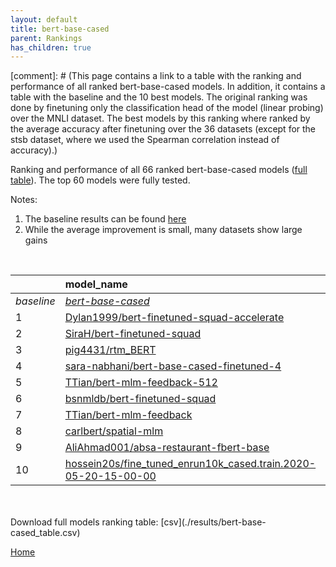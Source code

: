 ```yaml
---
layout: default
title: bert-base-cased
parent: Rankings
has_children: true
---
```

[comment]: # (This page contains a link to a table with the ranking and performance of all ranked bert-base-cased models. In addition, it contains a table with the baseline and the 10 best models. The original ranking was done by finetuning only the classification head of the model (linear probing) over the MNLI dataset.  The best models  by this ranking where ranked by the average accuracy after finetuning over the 36 datasets (except for the stsb dataset, where we used the Spearman correlation instead of accuracy).)

Ranking and performance of all 66 ranked bert-base-cased models ([full table](./results/bert-base-cased_table.csv)).  The top 60 models were fully tested.

Notes:
1. The baseline results can be found [here](bert-base-cased_pretrain_scores_table)
1. While the average improvement is small, many datasets show large gains
<br>


|            | model_name                                                                                                                                                                                                                                                                                                                                                                                                                                                                                                                                                                                                                                                                                                                                                             | avg     | mnli_lp   | 20_newsgroup   | ag_news   | amazon_reviews_multi   | anli    | boolq   | cb      | cola    | copa    | dbpedia   | esnli   | financial_phrasebank   | imdb    | isear   | mnli    | mrpc    | multirc   | poem_sentiment   | qnli    | qqp     | rotten_tomatoes   | rte     | sst2    | sst_5bins   | stsb    | trec_coarse   | trec_fine   | tweet_ev_emoji   | tweet_ev_emotion   | tweet_ev_hate   | tweet_ev_irony   | tweet_ev_offensive   | tweet_ev_sentiment   | wic     | wnli    | wsc     | yahoo_answers   |
|:-----------|:-----------------------------------------------------------------------------------------------------------------------------------------------------------------------------------------------------------------------------------------------------------------------------------------------------------------------------------------------------------------------------------------------------------------------------------------------------------------------------------------------------------------------------------------------------------------------------------------------------------------------------------------------------------------------------------------------------------------------------------------------------------------------|:--------|:----------|:---------------|:----------|:-----------------------|:--------|:--------|:--------|:--------|:--------|:----------|:--------|:-----------------------|:--------|:--------|:--------|:--------|:----------|:-----------------|:--------|:--------|:------------------|:--------|:--------|:------------|:--------|:--------------|:------------|:-----------------|:-------------------|:----------------|:-----------------|:---------------------|:---------------------|:--------|:--------|:--------|:----------------|
| *baseline* | *[bert-base-cased](bert-base-cased_pretrain_scores_table)*                                                                                                                                                                                                                                                                                                                                                                                                                                                                                                                                                                                                                                                                                                             | *72.43* | *nan*     | *81.74*        | *89.06*   | *65.71*                | *46.57* | *68.27* | *63.48* | *81.85* | *52.15* | *78.77*   | *89.64* | *68.36*                | *91.15* | *68.39* | *83.39* | *82.93* | *60.47*   | *67.69*          | *90.00* | *89.95* | *84.55*           | *62.64* | *91.49* | *51.41*     | *84.52* | *96.63*       | *72.98*     | *44.24*          | *78.84*            | *52.78*         | *65.20*          | *84.25*              | *68.23*              | *64.78* | *52.32* | *61.92* | *71.03*         |
| 1          | [Dylan1999/bert-finetuned-squad-accelerate](model_gain_chart?avg=1.64&mnli_lp=nan&20_newsgroup=-0.03&ag_news=0.07&amazon_reviews_multi=0.33&anli=0.37&boolq=2.77&cb=11.52&cola=-1.79&copa=2.85&dbpedia=0.80&esnli=-0.01&financial_phrasebank=11.64&imdb=-0.10&isear=1.43&mnli=-0.12&mrpc=3.35&multirc=-1.18&poem_sentiment=5.38&qnli=1.02&qqp=-1.04&rotten_tomatoes=0.26&rte=5.23&sst2=0.48&sst_5bins=-1.36&stsb=1.51&trec_coarse=-0.23&trec_fine=9.62&tweet_ev_emoji=-0.03&tweet_ev_emotion=0.54&tweet_ev_hate=1.57&tweet_ev_irony=3.04&tweet_ev_offensive=-0.06&tweet_ev_sentiment=-1.45&wic=-1.30&wnli=2.61&wsc=1.54&yahoo_answers=-0.09&model_name=Dylan1999%2Fbert-finetuned-squad-accelerate&base_name=bert-base-cased)                                          | 74.07   | 56.27     | 81.70          | 89.13     | 66.04                  | 46.94   | 71.04   | 75.00   | 80.06   | 55.00   | 79.57     | 89.63   | 80.00                  | 91.04   | 69.82   | 83.27   | 86.27   | 59.28     | 73.08            | 91.01   | 88.91   | 84.80             | 67.87   | 91.97   | 50.05       | 86.03   | 96.40         | 82.60       | 44.21            | 79.38              | 54.34           | 68.24            | 84.19                | 66.78                | 63.48   | 54.93   | 63.46   | 70.93           |
| 2          | [SiraH/bert-finetuned-squad](model_gain_chart?avg=1.50&mnli_lp=nan&20_newsgroup=-0.26&ag_news=0.01&amazon_reviews_multi=0.17&anli=0.37&boolq=1.86&cb=6.16&cola=-2.08&copa=7.85&dbpedia=0.23&esnli=0.10&financial_phrasebank=12.64&imdb=-0.44&isear=1.50&mnli=-0.28&mrpc=4.33&multirc=-3.35&poem_sentiment=6.35&qnli=1.03&qqp=-0.42&rotten_tomatoes=0.63&rte=5.23&sst2=0.02&sst_5bins=-0.32&stsb=1.83&trec_coarse=0.17&trec_fine=7.62&tweet_ev_emoji=0.03&tweet_ev_emotion=-1.43&tweet_ev_hate=1.36&tweet_ev_irony=2.40&tweet_ev_offensive=-0.76&tweet_ev_sentiment=-1.17&wic=-2.24&wnli=4.01&wsc=1.54&yahoo_answers=-0.83&model_name=SiraH%2Fbert-finetuned-squad&base_name=bert-base-cased)                                                                           | 73.92   | 55.23     | 81.48          | 89.07     | 65.88                  | 46.94   | 70.12   | 69.64   | 79.77   | 60.00   | 79.00     | 89.74   | 81.00                  | 90.70   | 69.88   | 83.11   | 87.25   | 57.12     | 74.04            | 91.03   | 89.52   | 85.18             | 67.87   | 91.51   | 51.09       | 86.35   | 96.80         | 80.60       | 44.27            | 77.41              | 54.14           | 67.60            | 83.49                | 67.05                | 62.54   | 56.34   | 63.46   | 70.20           |
| 3          | [pig4431/rtm_BERT](model_gain_chart?avg=1.41&mnli_lp=nan&20_newsgroup=0.38&ag_news=-0.49&amazon_reviews_multi=0.27&anli=0.84&boolq=2.28&cb=7.95&cola=0.03&copa=2.85&dbpedia=0.56&esnli=0.01&financial_phrasebank=13.84&imdb=0.45&isear=-0.66&mnli=0.33&mrpc=-0.33&multirc=0.69&poem_sentiment=11.15&qnli=0.83&qqp=-0.19&rotten_tomatoes=0.07&rte=-5.23&sst2=3.92&sst_5bins=2.39&stsb=0.72&trec_coarse=0.77&trec_fine=4.42&tweet_ev_emoji=0.07&tweet_ev_emotion=1.46&tweet_ev_hate=-1.57&tweet_ev_irony=1.26&tweet_ev_offensive=-7.51&tweet_ev_sentiment=0.25&wic=1.83&wnli=5.42&wsc=1.54&yahoo_answers=0.17&model_name=pig4431%2Frtm_BERT&base_name=bert-base-cased)                                                                                                   | 73.84   | 48.32     | 82.12          | 88.57     | 65.98                  | 47.41   | 70.55   | 71.43   | 81.88   | 55.00   | 79.33     | 89.65   | 82.20                  | 91.60   | 67.73   | 83.72   | 82.60   | 61.16     | 78.85            | 90.83   | 89.76   | 84.62             | 57.40   | 95.41   | 53.80       | 85.24   | 97.40         | 77.40       | 44.31            | 80.30              | 51.21           | 66.45            | 76.74                | 68.48                | 66.61   | 57.75   | 63.46   | 71.20           |
| 4          | [sara-nabhani/bert-base-cased-finetuned-4](model_gain_chart?avg=1.41&mnli_lp=nan&20_newsgroup=0.99&ag_news=0.17&amazon_reviews_multi=0.21&anli=0.34&boolq=1.24&cb=7.95&cola=-0.26&copa=2.85&dbpedia=0.66&esnli=0.28&financial_phrasebank=15.24&imdb=0.06&isear=-0.20&mnli=0.28&mrpc=1.88&multirc=1.23&poem_sentiment=11.15&qnli=0.67&qqp=0.20&rotten_tomatoes=0.82&rte=-0.54&sst2=-0.55&sst_5bins=0.22&stsb=-0.20&trec_coarse=-0.03&trec_fine=5.02&tweet_ev_emoji=0.11&tweet_ev_emotion=0.12&tweet_ev_hate=-1.09&tweet_ev_irony=1.13&tweet_ev_offensive=0.05&tweet_ev_sentiment=-0.20&wic=0.27&wnli=2.61&wsc=-1.35&yahoo_answers=-0.59&model_name=sara-nabhani%2Fbert-base-cased-finetuned-4&base_name=bert-base-cased)                                                | 73.84   | 45.63     | 82.73          | 89.23     | 65.92                  | 46.91   | 69.51   | 71.43   | 81.59   | 55.00   | 79.43     | 89.92   | 83.60                  | 91.21   | 68.19   | 83.67   | 84.80   | 61.70     | 78.85            | 90.66   | 90.15   | 85.37             | 62.09   | 90.94   | 51.63       | 84.32   | 96.60         | 78.00       | 44.35            | 78.96              | 51.68           | 66.33            | 84.30                | 68.03                | 65.05   | 54.93   | 60.58   | 70.43           |
| 5          | [TTian/bert-mlm-feedback-512](model_gain_chart?avg=1.28&mnli_lp=nan&20_newsgroup=1.92&ag_news=-0.43&amazon_reviews_multi=-0.07&anli=0.90&boolq=0.94&cb=7.95&cola=0.03&copa=2.85&dbpedia=0.60&esnli=0.04&financial_phrasebank=10.64&imdb=0.18&isear=2.47&mnli=0.01&mrpc=1.38&multirc=0.80&poem_sentiment=-1.35&qnli=-0.03&qqp=0.44&rotten_tomatoes=-0.59&rte=2.71&sst2=-0.21&sst_5bins=-0.64&stsb=0.64&trec_coarse=0.37&trec_fine=6.42&tweet_ev_emoji=0.43&tweet_ev_emotion=0.96&tweet_ev_hate=-0.08&tweet_ev_irony=2.28&tweet_ev_offensive=-0.53&tweet_ev_sentiment=1.13&wic=-0.52&wnli=2.61&wsc=1.54&yahoo_answers=0.17&model_name=TTian%2Fbert-mlm-feedback-512&base_name=bert-base-cased)                                                                           | 73.70   | 51.54     | 83.66          | 88.63     | 65.64                  | 47.47   | 69.20   | 71.43   | 81.88   | 55.00   | 79.37     | 89.68   | 79.00                  | 91.33   | 70.86   | 83.40   | 84.31   | 61.26     | 66.35            | 89.97   | 90.39   | 83.96             | 65.34   | 91.28   | 50.77       | 85.16   | 97.00         | 79.40       | 44.67            | 79.80              | 52.69           | 67.47            | 83.72                | 69.36                | 64.26   | 54.93   | 63.46   | 71.20           |
| 6          | [bsnmldb/bert-finetuned-squad](model_gain_chart?avg=1.22&mnli_lp=nan&20_newsgroup=-0.39&ag_news=-0.03&amazon_reviews_multi=-0.13&anli=0.43&boolq=2.83&cb=9.73&cola=-0.07&copa=2.85&dbpedia=-0.10&esnli=0.11&financial_phrasebank=4.84&imdb=-0.23&isear=0.13&mnli=-0.36&mrpc=3.59&multirc=-2.77&poem_sentiment=6.35&qnli=1.33&qqp=0.13&rotten_tomatoes=0.16&rte=4.51&sst2=1.06&sst_5bins=0.36&stsb=1.60&trec_coarse=0.17&trec_fine=6.42&tweet_ev_emoji=0.06&tweet_ev_emotion=0.26&tweet_ev_hate=2.24&tweet_ev_irony=3.17&tweet_ev_offensive=-0.99&tweet_ev_sentiment=0.38&wic=-0.20&wnli=4.01&wsc=-7.12&yahoo_answers=-0.43&model_name=bsnmldb%2Fbert-finetuned-squad&base_name=bert-base-cased)                                                                        | 73.65   | 54.73     | 81.35          | 89.03     | 65.58                  | 47.00   | 71.10   | 73.21   | 81.78   | 55.00   | 78.67     | 89.75   | 73.20                  | 90.92   | 68.51   | 83.02   | 86.52   | 57.69     | 74.04            | 91.32   | 90.08   | 84.71             | 67.15   | 92.55   | 51.76       | 86.12   | 96.80         | 79.40       | 44.30            | 79.10              | 55.02           | 68.37            | 83.26                | 68.61                | 64.58   | 56.34   | 54.81   | 70.60           |
| 7          | [TTian/bert-mlm-feedback](model_gain_chart?avg=1.12&mnli_lp=nan&20_newsgroup=1.43&ag_news=0.27&amazon_reviews_multi=0.43&anli=0.18&boolq=2.31&cb=6.16&cola=0.22&copa=1.85&dbpedia=-0.44&esnli=-0.06&financial_phrasebank=12.55&imdb=0.42&isear=2.28&mnli=0.25&mrpc=-3.27&multirc=-1.51&poem_sentiment=1.54&qnli=0.12&qqp=-1.56&rotten_tomatoes=-0.59&rte=1.26&sst2=0.02&sst_5bins=-0.05&stsb=0.03&trec_coarse=0.37&trec_fine=7.62&tweet_ev_emoji=0.59&tweet_ev_emotion=0.19&tweet_ev_hate=0.89&tweet_ev_irony=0.36&tweet_ev_offensive=-0.30&tweet_ev_sentiment=0.68&wic=0.74&wnli=4.01&wsc=1.54&yahoo_answers=-0.19&model_name=TTian%2Fbert-mlm-feedback&base_name=bert-base-cased)                                                                                    | 73.55   | 51.54     | 83.17          | 89.33     | 66.14                  | 46.75   | 70.58   | 69.64   | 82.07   | 54.00   | 78.33     | 89.58   | 80.90                  | 91.56   | 70.66   | 83.64   | 79.66   | 58.95     | 69.23            | 90.12   | 88.39   | 83.96             | 63.90   | 91.51   | 51.36       | 84.55   | 97.00         | 80.60       | 44.83            | 79.03              | 53.67           | 65.56            | 83.95                | 68.91                | 65.52   | 56.34   | 63.46   | 70.83           |
| 8          | [carlbert/spatial-mlm](model_gain_chart?avg=1.02&mnli_lp=nan&20_newsgroup=1.04&ag_news=-0.36&amazon_reviews_multi=0.23&anli=-0.69&boolq=1.98&cb=7.95&cola=-0.64&copa=1.85&dbpedia=-0.40&esnli=0.15&financial_phrasebank=13.74&imdb=0.34&isear=0.39&mnli=-0.18&mrpc=0.65&multirc=-1.25&poem_sentiment=-1.35&qnli=-0.36&qqp=0.42&rotten_tomatoes=-0.12&rte=2.35&sst2=0.25&sst_5bins=-1.54&stsb=0.75&trec_coarse=0.37&trec_fine=6.42&tweet_ev_emoji=-0.20&tweet_ev_emotion=1.10&tweet_ev_hate=0.32&tweet_ev_irony=-1.80&tweet_ev_offensive=0.63&tweet_ev_sentiment=0.49&wic=0.27&wnli=2.61&wsc=1.54&yahoo_answers=-0.33&model_name=carlbert%2Fspatial-mlm&base_name=bert-base-cased)                                                                                      | 73.44   | 48.58     | 82.78          | 88.70     | 65.94                  | 45.88   | 70.24   | 71.43   | 81.21   | 54.00   | 78.37     | 89.79   | 82.10                  | 91.48   | 68.77   | 83.21   | 83.58   | 59.22     | 66.35            | 89.64   | 90.37   | 84.43             | 64.98   | 91.74   | 49.86       | 85.27   | 97.00         | 79.40       | 44.04            | 79.94              | 53.10           | 63.39            | 84.88                | 68.72                | 65.05   | 54.93   | 63.46   | 70.70           |
| 9          | [AliAhmad001/absa-restaurant-fbert-base](model_gain_chart?avg=0.84&mnli_lp=nan&20_newsgroup=1.13&ag_news=0.37&amazon_reviews_multi=-0.19&anli=0.40&boolq=1.43&cb=6.16&cola=-0.07&copa=-0.15&dbpedia=0.06&esnli=0.14&financial_phrasebank=16.34&imdb=0.09&isear=1.43&mnli=0.10&mrpc=-0.82&multirc=-0.71&poem_sentiment=0.58&qnli=0.01&qqp=0.16&rotten_tomatoes=0.07&rte=1.62&sst2=-0.55&sst_5bins=-0.95&stsb=0.42&trec_coarse=-0.03&trec_fine=5.62&tweet_ev_emoji=-0.01&tweet_ev_emotion=2.02&tweet_ev_hate=2.10&tweet_ev_irony=3.68&tweet_ev_offensive=-0.06&tweet_ev_sentiment=0.64&wic=-1.30&wnli=-11.48&wsc=1.54&yahoo_answers=0.27&model_name=AliAhmad001%2Fabsa-restaurant-fbert-base&base_name=bert-base-cased)                                                  | 73.26   | 49.18     | 82.87          | 89.43     | 65.52                  | 46.97   | 69.69   | 69.64   | 81.78   | 52.00   | 78.83     | 89.78   | 84.70                  | 91.24   | 69.82   | 83.48   | 82.11   | 59.76     | 68.27            | 90.01   | 90.11   | 84.62             | 64.26   | 90.94   | 50.45       | 84.94   | 96.60         | 78.60       | 44.23            | 80.86              | 54.88           | 68.88            | 84.19                | 68.87                | 63.48   | 40.85   | 63.46   | 71.30           |
| 10         | [hossein20s/fine_tuned_enrun10k_cased.train.2020-05-20-15-00-00](model_gain_chart?avg=0.79&mnli_lp=nan&20_newsgroup=0.56&ag_news=0.41&amazon_reviews_multi=0.35&anli=0.06&boolq=2.07&cb=2.59&cola=0.80&copa=2.85&dbpedia=0.86&esnli=0.52&financial_phrasebank=15.04&imdb=0.01&isear=1.17&mnli=-0.04&mrpc=2.86&multirc=-0.50&poem_sentiment=3.46&qnli=-1.11&qqp=0.50&rotten_tomatoes=-0.59&rte=-1.26&sst2=0.02&sst_5bins=-0.10&stsb=0.21&trec_coarse=-0.03&trec_fine=6.22&tweet_ev_emoji=0.52&tweet_ev_emotion=1.18&tweet_ev_hate=1.30&tweet_ev_irony=-1.42&tweet_ev_offensive=-0.53&tweet_ev_sentiment=-0.51&wic=-0.20&wnli=-10.07&wsc=1.54&yahoo_answers=-0.13&model_name=hossein20s%2Ffine_tuned_enrun10k_cased.train.2020-05-20-15-00-00&base_name=bert-base-cased) | 73.22   | 52.75     | 82.30          | 89.47     | 66.06                  | 46.62   | 70.34   | 66.07   | 82.65   | 55.00   | 79.63     | 90.16   | 83.40                  | 91.15   | 69.56   | 83.35   | 85.78   | 59.96     | 71.15            | 88.89   | 90.45   | 83.96             | 61.37   | 91.51   | 51.31       | 84.73   | 96.60         | 79.20       | 44.76            | 80.01              | 54.07           | 63.78            | 83.72                | 67.72                | 64.58   | 42.25   | 63.46   | 70.90           |


<br>
<br>
Download full models ranking table: [csv](./results/bert-base-cased_table.csv)

[Home](Home)